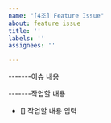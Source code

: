 ```yaml
---
name: "[4조] Feature Issue"
about: feature issue
title: ''
labels: ''
assignees: ''

---
```


-------이슈 내용


-------작업할 내용 
- [] 작업할 내용 입력
